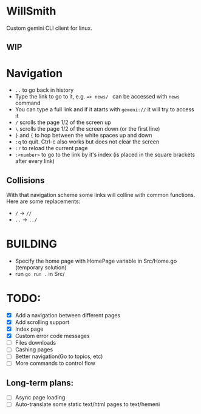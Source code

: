 # WillSmith
Custom gemini CLI client for linux. 
## WIP

# Navigation
- ```..``` to go back in history
- Type the link to go to it, e.g. ```=> news/ ``` can be accessed with ```news``` command
- You can type a full link and if it atarts with ```gemeni://``` it will try to access it
- ```/``` scrolls the page 1/2 of the screen up
- ```\``` scrolls the page 1/2 of the screen down (or the first line) 
- ```}``` and ```{``` to hop between the white spaces up and down
- ```:q``` to quit. Ctrl-c also works but does not clear the screen
- ```:r``` to reload the current page
- ```:<number>``` to go to the link by it's index (is placed in the square brackets after every link)

## Collisions

With that navigation scheme some links will colline with common functions. Here are some replacements:
- ```/``` -> ```//```
- ```..``` -> ```../```

# BUILDING
- Specify the home page with HomePage variable in Src/Home.go (temporary solution)
- run ```go run .``` in Src/

# TODO:
- [x] Add a navigation between different pages
- [x] Add scrolling support
- [x] Index page
- [x] Custom error code messages
- [ ] Files downloads
- [ ] Cashing pages
- [ ] Better navigation(Go to topics, etc)
- [ ] More commands to control flow

## Long-term plans:
- [ ] Async page loading
- [ ] Auto-translate some static text/html pages to text/hemeni
